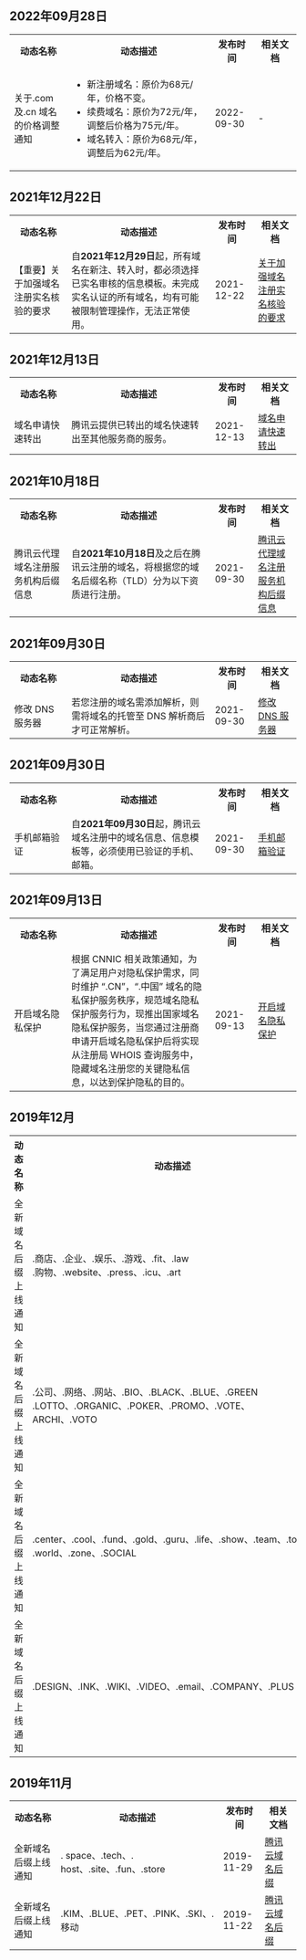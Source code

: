 ## 2022年09月28日
<table>
<tr>
<th width="20%">动态名称</th>
<th width="50%">动态描述</th>
<th width="15%">发布时间</th>
<th width="15%">相关文档</th>
</tr>
<tr>
<td>关于.com 及.cn 域名的价格调整通知</td>
<td><ul><li>新注册域名：原价为68元/年，价格不变。</li><li>续费域名：原价为72元/年，调整后价格为75元/年。</li><li>域名转入：原价为68元/年，调整后为62元/年。</li></ul></td>
<td>2022-09-30</td>
<td>-</td>
</tr>
</table>


## 2021年12月22日
<table>
<tr>
<th width="20%">动态名称</th>
<th width="50%">动态描述</th>
<th width="15%">发布时间</th>
<th width="15%">相关文档</th>
</tr>
<tr>
<td>【重要】关于加强域名注册实名核验的要求</td>
<td>自<b>2021年12月29日</b>起，所有域名在新注、转入时，都必须选择已实名审核的信息模板。未完成实名认证的所有域名，均有可能被限制管理操作，无法正常使用。</td>
<td>2021-12-22</td>
<td><a href="https://cloud.tencent.com/document/product/242/66514">关于加强域名注册实名核验的要求</a></td>
</tr>
</table>

## 2021年12月13日
<table>
<tr>
<th width="20%">动态名称</th>
<th width="50%">动态描述</th>
<th width="15%">发布时间</th>
<th width="15%">相关文档</th>
</tr>
<tr>
<td>域名申请快速转出</td>
<td>腾讯云提供已转出的域名快速转出至其他服务商的服务。</td>
<td>2021-12-13</td>
<td><a href="https://cloud.tencent.com/document/product/242/65873">域名申请快速转出</a></td>
</tr>
</table>




## 2021年10月18日
<table>
<tr>
<th width="20%">动态名称</th>
<th width="50%">动态描述</th>
<th width="15%">发布时间</th>
<th width="15%">相关文档</th>
</tr>
<tr>
<td>腾讯云代理域名注册服务机构后缀信息</td>
<td>自<b>2021年10月18日</b>及之后在腾讯云注册的域名，将根据您的域名后缀名称（TLD）分为以下资质进行注册。</td>
<td>2021-09-30</td>
<td><a href="https://cloud.tencent.com/document/product/242/62947">腾讯云代理域名注册服务机构后缀信息</a></td>
</tr>
</table>


## 2021年09月30日
<table>
<tr>
<th width="20%">动态名称</th>
<th width="50%">动态描述</th>
<th width="15%">发布时间</th>
<th width="15%">相关文档</th>
</tr>
<tr>
<td>修改 DNS 服务器</td>
<td>若您注册的域名需添加解析，则需将域名的托管至 DNS 解析商后才可正常解析。</td>
<td>2021-09-30</td>
<td><a href="https://cloud.tencent.com/document/product/242/62106">修改 DNS 服务器</a></td>
</tr>
</table>


## 2021年09月30日
<table>
<tr>
<th width="20%">动态名称</th>
<th width="50%">动态描述</th>
<th width="15%">发布时间</th>
<th width="15%">相关文档</th>
</tr>
<tr>
<td>手机邮箱验证</td>
<td>自<b>2021年09月30日</b>起，腾讯云域名注册中的域名信息、信息模板等，必须使用已验证的手机、邮箱。</td>
<td>2021-09-30</td>
<td><a href="https://cloud.tencent.com/document/product/242/62035">手机邮箱验证</a></td>
</tr>
</table>

## 2021年09月13日
<table>
<tr>
<th width="20%">动态名称</th>
<th width="50%">动态描述</th>
<th width="15%">发布时间</th>
<th width="15%">相关文档</th>
</tr>
<tr>
<td>开启域名隐私保护</td>
<td>根据 CNNIC 相关政策通知，为了满足用户对隐私保护需求，同时维护 “.CN”，“.中国” 域名的隐私保护服务秩序，规范域名隐私保护服务行为，现推出国家域名隐私保护服务，当您通过注册商申请开启域名隐私保护后将实现从注册局 WHOIS 查询服务中，隐藏域名注册您的关键隐私信息，以达到保护隐私的目的。</td>
<td>2021-09-13</td>
<td><a href="https://cloud.tencent.com/document/product/242/61484">开启域名隐私保护</a></td>
</tr>
</table>


## 2019年12月
<table>
<tr>
<th width="20%">动态名称</th>
<th width="50%">动态描述</th>
<th width="15%">发布时间</th>
<th width="15%">相关文档</th>
</tr>
<tr>
<td>全新域名后缀上线通知</td>
<td>.商店、.企业、.娱乐、.游戏、.fit、.law</br>.购物、.website、.press、.icu、.art</td>
<td>2019-12-27</td>
<td><a href="https://cloud.tencent.com/document/product/242/8568"> 腾讯云域名后缀</a></td>
</tr>
<tr>
<td>全新域名后缀上线通知</td>
<td>.公司、.网络、.网站、.BIO、.BLACK、.BLUE、.GREEN</br>.LOTTO、.ORGANIC、.POKER、.PROMO、.VOTE、ARCHI、.VOTO</td>
<td>2019-12-20</td>
<td><a href="https://cloud.tencent.com/document/product/242/8568"> 腾讯云域名后缀</a></td>
</tr>
<tr>
<td>全新域名后缀上线通知</td>
<td>.center、.cool、.fund、.gold、.guru、.life、.show、.team、.today</br>.world、.zone、.SOCIAL</td>
<td>2019-12-13</td>
<td><a href="https://cloud.tencent.com/document/product/242/8568"> 腾讯云域名后缀</a></td>
</tr>
<tr>
<td>全新域名后缀上线通知</td>
<td>.DESIGN、.INK、.WIKI、.VIDEO、.email、.COMPANY、.PLUS</td>
<td>2019-12-06</td>
<td><a href="https://cloud.tencent.com/document/product/242/8568"> 腾讯云域名后缀</a></td>
</tr>
</table>

## 2019年11月

<table>
<tr>
<th width="20%">动态名称</th>
<th width="50%">动态描述</th>
<th width="15%">发布时间</th>
<th width="15%">相关文档</th>
</tr>
<tr>
<td>全新域名后缀上线通知</td>
<td>. space、.tech、. host、.site、.fun、.store</td>
<td>2019-11-29</td>
<td><a href="https://cloud.tencent.com/document/product/242/8568"> 腾讯云域名后缀</a></td>
</tr>
<tr>
<td>全新域名后缀上线通知</td>
<td>.KIM、.BLUE、.PET、.PINK、.SKI、.移动</td>
<td>2019-11-22</td>
<td><a href="https://cloud.tencent.com/document/product/242/8568"> 腾讯云域名后缀</a></td>
</tr>
</table>



